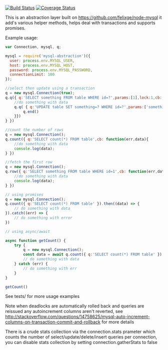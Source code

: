 [![Build Status](https://travis-ci.org/rwky/mysql-abstraction.svg?branch=master)](https://travis-ci.org/rwky/mysql-abstraction)
[![Coverage Status](https://coveralls.io/repos/github/rwky/mysql-abstraction/badge.svg?branch=master)](https://coveralls.io/github/rwky/mysql-abstraction?branch=master)

This is an abstraction layer built on https://github.com/felixge/node-mysql it add's various helper methods, helps deal with transactions and supports promises.

Example usage:
```js
var Connection, mysql, q;

mysql = require('mysql-abstraction')({
  user: process.env.MYSQL_USER,
  host: process.env.MYSQL_HOST,
  password: process.env.MYSQL_PASSWORD,
  connectionLimit: 100
});

//select then update using a transaction
q = new mysql.Connection(true);
q.q({ q:'SELECT something FROM table WHERE id=?',params:[1],lock:1,cb: function(err,data){
    //do something with data
    q.q( { q:'UPDATE table SET something=? WHERE id=?',params:['something else',1],function(){
        q.end()
    }})
} })

//count the number of rows
q = new mysql.Connection();
q.count({ q:'SELECT count(*) FROM table',cb: function(err,data){
    //do something with data
    console.log(data);
} })

//fetch the first row
q = new mysql.Connection();
q.row({ q:'SELECT something FROM table WHERE id=1',cb: function(err,data){
    //do something with data
    console.log(data);
} })

// using promises
q = new mysql.Connection();
q.count({ q:'SELECT count(*) FROM table' }).then((data) => {
    // do something with data
}).catch((err) => {
    // do something with error
})

// using async/await

async function getCount() {
    try {
        q = new mysql.Connection();
        const data = await q.count({ q:'SELECT count(*) FROM table' })
        // do something with data
    } catch (err) {
        // do something with err
    }
}

getCount()


```

See tests/ for more usage examples

Note when deadlocks are automatically rolled back and queries are reissued any autoincrement columns aren't reverted, see http://stackoverflow.com/questions/14758625/mysql-auto-increment-columns-on-transaction-commit-and-rollback for more details

There is a crude stats collection via the connection.stats prameter which counts the number of select/update/delete/insert queries per connection, you can disable stats collection by setting connection.gatherStats to false
